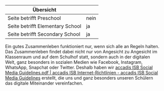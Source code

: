 | Übersicht | |
| --- | --- |
| Seite betrifft Preschool | nein |
| Seite betrifft Elementary School | ja |
| Seite betrifft Secondary School | ja |

Ein gutes Zusammenleben funktioniert nur, wenn sich alle an Regeln halten. Das Zusammenleben findet dabei nicht nur von Angesicht zu Angesicht im Klassenraum und auf dem Schulhof statt, sondern auch in der digitalen Welt, ganz besonders in sozialen Medien wie Facebook, Instagram, WhatsApp, Snapchat oder Twitter. Deshalb haben wir [accadis ISB Social Media Guidelines.pdf | accadis ISB Internet-Richtlinien - accadis ISB Social Media Guidelines](/ISB-Eltern-wiki/de/images/7/74/Accadis_ISB_Internet-Richtlinien_-_accadis_ISB_Social_Media_Guidelines.pdf "accadis ISB Internet-Richtlinien - accadis ISB Social Media Guidelines.pdf") erstellt, die uns und ganz besonders unseren Schülern das digitale Miteinander vereinfachen.